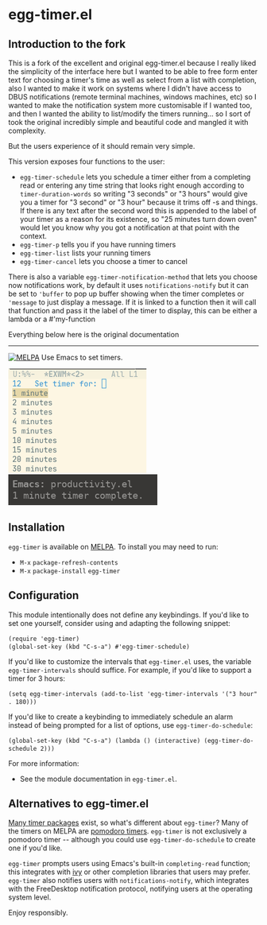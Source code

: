 # egg-timer.el

## Introduction to the fork

This is a fork of the excellent and original egg-timer.el because I really liked the simplicity of the interface here but I wanted to be able to free form enter text for choosing a timer's time as well as select from a list with completion, also I wanted to make it work on systems where I didn't have access to DBUS notifications (remote terminal machines, windows machines, etc) so I wanted to
make the notification system more customisable if I wanted too, and then I wanted the ability to list/modify the timers running... so I sort of took the original incredibly simple and beautiful code and mangled it with complexity.

But the users experience of it should remain very simple.

This version exposes four functions to the user:

* `egg-timer-schedule` lets you schedule a timer either from a completing read or entering any time string that looks right enough according to `timer-duration-words` so writing "3 seconds" or "3 hours" would give you a timer for "3 second" or "3 hour" because it trims off -s and things.  If there is any text after the second word this is appended to the label of your timer as a reason for its existence, so "25 minutes turn down oven" would let you know why you got a notification at that point with the context.
* `egg-timer-p` tells you if you have running timers
* `egg-timer-list` lists your running timers
* `egg-timer-cancel` lets you choose a timer to cancel

There is also a variable `egg-timer-notification-method` that lets you choose now notifications work, by default it uses `notifications-notify` but it can be set to `'buffer` to pop up  buffer showing when the timer completes or `'message` to just display a message.  If it is linked to a function then it will call that function and pass it the label of the timer to display, this can be either a lambda or a #'my-function 

Everything below here is the original documentation

---

[![MELPA](https://melpa.org/packages/egg-timer-badge.svg)](https://melpa.org/#/egg-timer)
Use Emacs to set timers.

![schedule an alarm using Emacs][1]
![use the system's notification system to display the alarm][2]

## Installation

`egg-timer` is available on [MELPA](https://github.com/melpa/melpa). To install
you may need to run:

- `M-x` `package-refresh-contents`
- `M-x` `package-install` `egg-timer`

## Configuration

This module intentionally does not define any keybindings. If you'd like to set
one yourself, consider using and adapting the following snippet:

```elisp
(require 'egg-timer)
(global-set-key (kbd "C-s-a") #'egg-timer-schedule)
```

If you'd like to customize the intervals that `egg-timer.el` uses, the variable
`egg-timer-intervals` should suffice. For example, if you'd like to support a
timer for 3 hours:

```elisp
(setq egg-timer-intervals (add-to-list 'egg-timer-intervals '("3 hour" . 180)))
```

If you'd like to create a keybinding to immediately schedule an alarm instead of
being prompted for a list of options, use `egg-timer-do-schedule`:

```elisp
(global-set-key (kbd "C-s-a") (lambda () (interactive) (egg-timer-do-schedule 2)))
```

For more information:
- See the module documentation in `egg-timer.el`.

## Alternatives to egg-timer.el

[Many timer packages][melpa-timers] exist, so what's different about
`egg-timer`? Many of the timers on MELPA are [pomodoro
timers][wtf-pomodoro]. `egg-timer` is not exclusively a pomodoro timer --
although you could use `egg-timer-do-schedule` to create one if you'd
like.

`egg-timer` prompts users using Emacs's built-in `completing-read` function;
this integrates with [ivy][wtf-ivy] or other completion libraries that users may
prefer. `egg-timer` also notifies users with `notifications-notify`, which
integrates with the FreeDesktop notification protocol, notifying users at the
operating system level.

Enjoy responsibly.

[1]: ./screenshots/emacs-screenshot.png
[2]: ./screenshots/alert-screenshot.png
[3]: https://github.com/melpa/melpa
[melpa-timers]: https://melpa.org/#/?q=timer
[wtf-pomodoro]: https://en.wikipedia.org/wiki/Pomodoro_Technique
[wtf-ivy]: https://github.com/abo-abo/swiper#ivy
